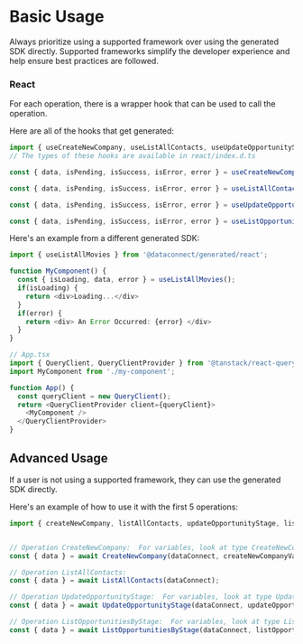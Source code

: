 # Basic Usage

Always prioritize using a supported framework over using the generated SDK
directly. Supported frameworks simplify the developer experience and help ensure
best practices are followed.




### React
For each operation, there is a wrapper hook that can be used to call the operation.

Here are all of the hooks that get generated:
```ts
import { useCreateNewCompany, useListAllContacts, useUpdateOpportunityStage, useListOpportunitiesByStage } from '@dataconnect/generated/react';
// The types of these hooks are available in react/index.d.ts

const { data, isPending, isSuccess, isError, error } = useCreateNewCompany(createNewCompanyVars);

const { data, isPending, isSuccess, isError, error } = useListAllContacts();

const { data, isPending, isSuccess, isError, error } = useUpdateOpportunityStage(updateOpportunityStageVars);

const { data, isPending, isSuccess, isError, error } = useListOpportunitiesByStage(listOpportunitiesByStageVars);

```

Here's an example from a different generated SDK:

```ts
import { useListAllMovies } from '@dataconnect/generated/react';

function MyComponent() {
  const { isLoading, data, error } = useListAllMovies();
  if(isLoading) {
    return <div>Loading...</div>
  }
  if(error) {
    return <div> An Error Occurred: {error} </div>
  }
}

// App.tsx
import { QueryClient, QueryClientProvider } from '@tanstack/react-query';
import MyComponent from './my-component';

function App() {
  const queryClient = new QueryClient();
  return <QueryClientProvider client={queryClient}>
    <MyComponent />
  </QueryClientProvider>
}
```



## Advanced Usage
If a user is not using a supported framework, they can use the generated SDK directly.

Here's an example of how to use it with the first 5 operations:

```js
import { createNewCompany, listAllContacts, updateOpportunityStage, listOpportunitiesByStage } from '@dataconnect/generated';


// Operation CreateNewCompany:  For variables, look at type CreateNewCompanyVars in ../index.d.ts
const { data } = await CreateNewCompany(dataConnect, createNewCompanyVars);

// Operation ListAllContacts: 
const { data } = await ListAllContacts(dataConnect);

// Operation UpdateOpportunityStage:  For variables, look at type UpdateOpportunityStageVars in ../index.d.ts
const { data } = await UpdateOpportunityStage(dataConnect, updateOpportunityStageVars);

// Operation ListOpportunitiesByStage:  For variables, look at type ListOpportunitiesByStageVars in ../index.d.ts
const { data } = await ListOpportunitiesByStage(dataConnect, listOpportunitiesByStageVars);


```
